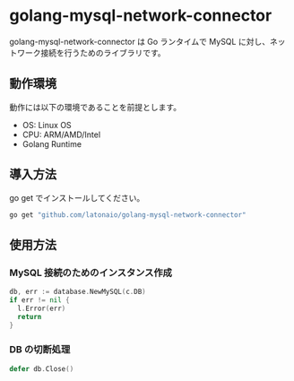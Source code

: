 # golang-mysql-network-connector

golang-mysql-network-connector は Go ランタイムで MySQL に対し、ネットワーク接続を行うためのライブラリです。

## 動作環境

動作には以下の環境であることを前提とします。

* OS: Linux OS    
* CPU: ARM/AMD/Intel   
* Golang Runtime

## 導入方法

go get でインストールしてください。

```sh
go get "github.com/latonaio/golang-mysql-network-connector"
```

## 使用方法

### MySQL 接続のためのインスタンス作成

```go
db, err := database.NewMySQL(c.DB)
if err != nil {
  l.Error(err)
  return
}
```

### DB の切断処理

```go
defer db.Close()
```